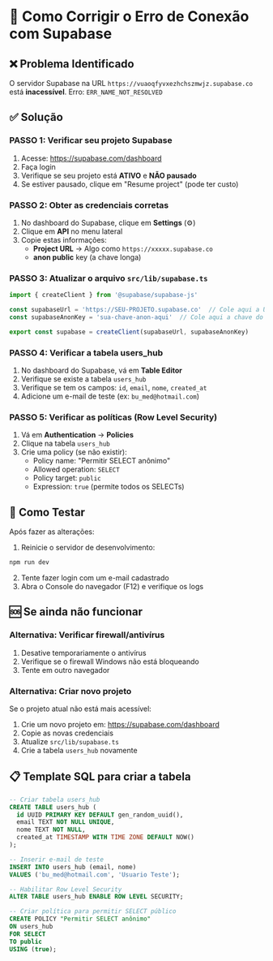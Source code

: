 # 🔧 Como Corrigir o Erro de Conexão com Supabase

## ❌ Problema Identificado

O servidor Supabase na URL `https://vuaoqfyvxezhchszmwjz.supabase.co` está **inacessível**.
Erro: `ERR_NAME_NOT_RESOLVED`

## ✅ Solução

### PASSO 1: Verificar seu projeto Supabase

1. Acesse: https://supabase.com/dashboard
2. Faça login
3. Verifique se seu projeto está **ATIVO** e **NÃO pausado**
4. Se estiver pausado, clique em "Resume project" (pode ter custo)

### PASSO 2: Obter as credenciais corretas

1. No dashboard do Supabase, clique em **Settings** (⚙️)
2. Clique em **API** no menu lateral
3. Copie estas informações:
   - **Project URL** → Algo como `https://xxxxx.supabase.co`
   - **anon public** key (a chave longa)

### PASSO 3: Atualizar o arquivo `src/lib/supabase.ts`

```typescript
import { createClient } from '@supabase/supabase-js'

const supabaseUrl = 'https://SEU-PROJETO.supabase.co'  // Cole aqui a URL do PASSO 2
const supabaseAnonKey = 'sua-chave-anon-aqui'  // Cole aqui a chave do PASSO 2

export const supabase = createClient(supabaseUrl, supabaseAnonKey)
```

### PASSO 4: Verificar a tabela users_hub

1. No dashboard do Supabase, vá em **Table Editor**
2. Verifique se existe a tabela `users_hub`
3. Verifique se tem os campos: `id`, `email`, `nome`, `created_at`
4. Adicione um e-mail de teste (ex: `bu_med@hotmail.com`)

### PASSO 5: Verificar as políticas (Row Level Security)

1. Vá em **Authentication** → **Policies**
2. Clique na tabela `users_hub`
3. Crie uma policy (se não existir):
   - Policy name: "Permitir SELECT anônimo"
   - Allowed operation: `SELECT`
   - Policy target: `public`
   - Expression: `true` (permite todos os SELECTs)

## 🧪 Como Testar

Após fazer as alterações:

1. Reinicie o servidor de desenvolvimento:
```bash
npm run dev
```

2. Tente fazer login com um e-mail cadastrado
3. Abra o Console do navegador (F12) e verifique os logs

## 🆘 Se ainda não funcionar

### Alternativa: Verificar firewall/antivírus

1. Desative temporariamente o antivírus
2. Verifique se o firewall Windows não está bloqueando
3. Tente em outro navegador

### Alternativa: Criar novo projeto

Se o projeto atual não está mais acessível:

1. Crie um novo projeto em: https://supabase.com/dashboard
2. Copie as novas credenciais
3. Atualize `src/lib/supabase.ts`
4. Crie a tabela `users_hub` novamente

## 📋 Template SQL para criar a tabela

```sql
-- Criar tabela users_hub
CREATE TABLE users_hub (
  id UUID PRIMARY KEY DEFAULT gen_random_uuid(),
  email TEXT NOT NULL UNIQUE,
  nome TEXT NOT NULL,
  created_at TIMESTAMP WITH TIME ZONE DEFAULT NOW()
);

-- Inserir e-mail de teste
INSERT INTO users_hub (email, nome) 
VALUES ('bu_med@hotmail.com', 'Usuario Teste');

-- Habilitar Row Level Security
ALTER TABLE users_hub ENABLE ROW LEVEL SECURITY;

-- Criar política para permitir SELECT público
CREATE POLICY "Permitir SELECT anônimo"
ON users_hub
FOR SELECT
TO public
USING (true);
```


